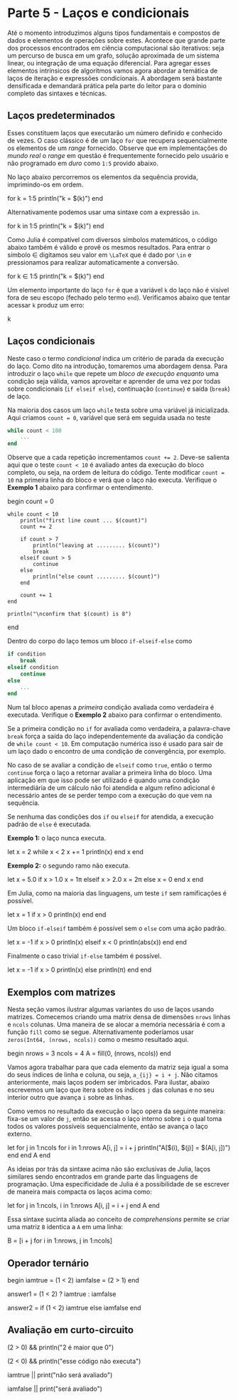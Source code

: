 

# Parte 5 - Laços e condicionais

Até o momento introduzimos alguns tipos fundamentais e compostos de dados e elementos de operações sobre estes. Acontece que grande parte dos processos encontrados em ciência computacional são iterativos: seja um percurso de busca em um grafo, solução aproximada de um sistema linear, ou integração de uma equação diferencial. Para agregar esses elementos intrínsicos de algoritmos vamos agora abordar a temática de laços de iteração e expressões condicionais. A abordagem será bastante densificada e demandará prática pela parte do leitor para o domínio completo das sintaxes e técnicas.

## Laços predeterminados

Esses constituem laços que executarão um número definido e conhecido de vezes. O caso clássico é de um laço `for` que recupera sequencialmente os elementos de um *range* fornecido. Observe que em implementações do *mundo real* o *range* em questão é frequentemente fornecido pelo usuário e não programado em *duro* como `1:5` provido abaixo.

No laço abaixo percorremos os elementos da sequência provida, imprimindo-os em ordem.


for k = 1:5
    println("k = $(k)")
end


Alternativamente podemos usar uma sintaxe com a expressão `in`.


for k in 1:5
    println("k = $(k)")
end


Como Julia é compatível com diversos símbolos matemáticos, o código abaixo também é válido e provê os mesmos resultados. Para entrar o símbolo ∈ digitamos seu valor em ``\LaTeX`` que é dado por `\in` e pressionamos <TAB> para realizar automaticamente a conversão.


for k ∈ 1:5
    println("k = $(k)")
end


Um elemento importante do laço `for` é que a variável `k` do laço não é visível fora de seu escopo (fechado pelo termo `end`). Verificamos abaixo que tentar acessar `k` produz um erro:


k


## Laços condicionais

Neste caso o termo *condicional* indica um critério de parada da execução do laço. Como dito na introdução, tomaremos uma abordagem densa. Para introduzir o laço `while` que repete um *bloco de execução enquanto* uma condição seja válida, vamos aproveitar e aprender de uma vez por todas sobre condicionais (`if elseif else`), continuação (`continue`) e saída (`break`) de laço.

Na maioria dos casos um laço `while` testa sobre uma variável já inicializada. Aqui criamos `count = 0`, variável que será em seguida usada no teste

```julia
while count < 100
    ...
end
```

Observe que a cada repetição incrementamos `count += 2`. Deve-se salienta aqui que o teste `count < 10` é avaliado antes da execução do bloco completo, ou seja, na ordem de leitura do código. Tente modificar `count = 10` na primeira linha do bloco e verá que o laço não executa. Verifique o **Exemplo 1** abaixo para confirmar o entendimento.


begin
    count = 0

    while count < 10
        println("first line count ... $(count)")
        count += 2

        if count > 7
            println("leaving at ......... $(count)")
            break
        elseif count > 5
            continue
        else
            println("else count ......... $(count)")
        end

        count += 1
    end

    println("\nconfirm that $(count) is 8")
end


Dentro do corpo do laço temos um bloco `if-elseif-else` como

```julia
if condition
    break
elseif condition
    continue
else
    ...
end
```

Num tal bloco apenas a *primeira* condição avaliada como verdadeira é executada. Verifique o **Exemplo 2** abaixo para confirmar o entendimento.

Se a primeira condição no `if` for avaliada como verdadeira, a palavra-chave `break` força a saída do laço independentemente da avaliação da condição de `while count < 10`. Em computação numérica isso é usado para sair de um laço dado o encontro de uma condição de convergência, por exemplo.

No caso de se avaliar a condição de `elseif` como `true`, então o termo `continue` força o laço a retornar avaliar a primeira linha do bloco. Uma aplicação em que isso pode ser utilizado é quando uma condição intermediária de um cálculo não foi atendida e algum refino adicional é necessário antes de se perder tempo com a execução do que vem na sequência.

Se nenhuma das condições dos `if` ou `elseif` for atendida, a execução padrão de `else` é executada.



**Exemplo 1:** o laço nunca executa.


let
    x = 2
    while x < 2
        x += 1
        println(x)
    end
    x
end


**Exemplo 2:** o segundo ramo não executa.


let
    x = 5.0
    if x > 1.0
        x = 1π
    elseif x > 2.0
        x = 2π
    else
        x = 0
    end
    x
end


Em Julia, como na maioria das linguagens, um teste `if` sem ramificações é possível.


let
    x = 1
    if x > 0
        println(x)
    end
end


Um bloco `if-elseif` também é possível sem o `else` com uma ação padrão.


let
    x = -1
    if x > 0
        println(x)
    elseif x < 0
        println(abs(x))
    end
end


Finalmente o caso trivial `if-else` também é possível.


let
    x = -1
    if x > 0
        println(x)
    else
        println(π)
    end
end


## Exemplos com matrizes

Nesta seção vamos ilustrar algumas variantes do uso de laços usando matrizes. Comecemos criando uma matrix densa de dimensões `nrows` linhas e `ncols` colunas. Uma maneira de se alocar a memória necessária é com a função `fill` como se segue. Alternativamente poderíamos usar `zeros(Int64, (nrows, ncols))` como o mesmo resultado aqui.


begin
    nrows = 3
    ncols = 4
    A = fill(0, (nrows, ncols))
end


Vamos agora trabalhar para que cada elemento da matriz seja igual a soma do seus índices de linha e coluna, ou seja, ``a_{ij} = i + j``. Não citamos anteriormente, mais laços podem ser imbricados. Para ilustar, abaixo escrevemos um laço que itera sobre os índices `j` das colunas e no seu interior outro que avança `i` sobre as linhas.

Como vemos no resultado da execução o laço opera da seguinte maneira: fixa-se um valor de `j`, então se acessa o laço interno sobre `i` o qual toma todos os valores possíveis sequencialmente, então se avança o laço externo.


let
    for j in 1:ncols
        for i in 1:nrows
            A[i, j] = i + j
            println("A[$(i), $(j)] = $(A[i, j])")
        end
    end
    A
end


As ideias por trás da sintaxe acima não são exclusivas de Julia, laços similares sendo encontrados em grande parte das linguagens de programação. Uma especificidade de Julia é a possibilidade de se escrever de maneira mais compacta os laços acima como:


let
    for j in 1:ncols, i in 1:nrows
        A[i, j] = i + j
    end
    A
end


Essa sintaxe sucinta aliada ao conceito de *comprehensions* permite se criar uma matriz `B` identica a `A` em uma linha:


B = [i + j for i in 1:nrows, j in 1:ncols]


## Operador ternário


begin
    iamtrue = (1 < 2)
    iamfalse = (2 > 1)
end

answer1 = (1 < 2) ? iamtrue : iamfalse

answer2 = if (1 < 2) iamtrue else iamfalse end


## Avaliação em curto-circuito


(2 > 0) && println("2 é maior que 0")

(2 < 0) && println("esse código não executa")

iamtrue || print("não será avaliado")

iamfalse || print("será avaliado")
